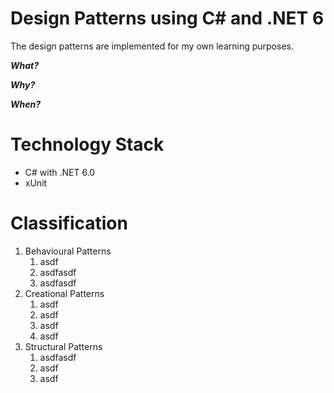 # Design Patterns using C# and .NET 6
The design patterns are implemented for my own learning purposes.

**_What?_**

**_Why?_**

**_When?_**

# Technology Stack
- C# with .NET 6.0
- xUnit

# Classification
1. Behavioural Patterns
    1. asdf
    2. asdfasdf
    3. asdfasdf
2. Creational Patterns
    1. asdf
    2. asdf
    3. asdf
    4. asdf
3. Structural Patterns
    1. asdfasdf
    2. asdf
    3. asdf
